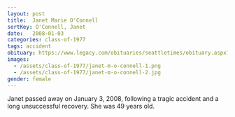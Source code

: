 ```yaml
---
layout: post
title:  Janet Marie O'Connell
sortKey: O'Connell, Janet
date:   2008-01-03
categories: class-of-1977
tags: accident
obituary: https://www.legacy.com/obituaries/seattletimes/obituary.aspx?n=Janet-OConnell&pid=100971422
images:
  - /assets/class-of-1977/janet-m-o-connell-1.png
  - /assets/class-of-1977/janet-m-o-connell-2.jpg
gender: female
---
```

Janet passed away on January 3, 2008, following a tragic accident and a long unsuccessful recovery. She was 49 years old.
